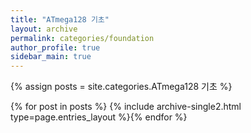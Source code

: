 ```yaml
---
title: "ATmega128 기초"
layout: archive
permalink: categories/foundation
author_profile: true
sidebar_main: true
---
```


{% assign posts = site.categories.ATmega128 기초 %}

{% for post in posts %} {% include archive-single2.html type=page.entries_layout %}{% endfor %}
